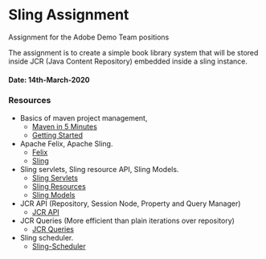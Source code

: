 # Sling Assignment

Assignment for the Adobe Demo Team positions

The assignment is to create a simple book library system that will be stored inside JCR (Java Content Repository) embedded inside a sling instance.

#### Date: 14th-March-2020

### Resources

- Basics of maven project management,
  - [Maven in 5 Minutes](https://maven.apache.org/guides/getting-started/maven-in-five-minutes.html)
  - [Getting Started](https://maven.apache.org/guides/getting-started/)
- Apache Felix, Apache Sling.
  - [Felix](https://felix.apache.org/documentation/subprojects/apache-felix-web-console.html)
  - [Sling](https://sling.apache.org/)
- Sling servlets, Sling resource API, Sling Models.
  - [Sling Servlets](https://sling.apache.org/documentation/the-sling-engine/servlets.html)
  - [Sling Resources](https://sling.apache.org/documentation/the-sling-engine/resources.html)
  - [Sling Models](https://sling.apache.org/documentation/bundles/models.html)
- JCR API (Repository, Session Node, Property and Query Manager)
  - [JCR API](https://docs.adobe.com/docs/en/spec/jsr170/javadocs/jcr-2.0/index.html)
- JCR Queries (More efficient than plain iterations over repository)
  - [JCR Queries](http://www.6dglobal.com/blog/9-jcr-sql-2-queries-every-aem-dev-should-know-2014-10-07)
- Sling scheduler.
  - [Sling-Scheduler](https://sling.apache.org/documentation/bundles/scheduler-service-commons-scheduler.html)
